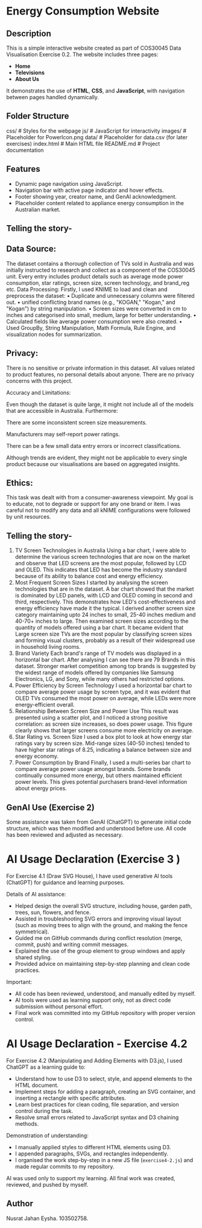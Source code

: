 # Energy Consumption Website

## Description
This is a simple interactive website created as part of COS30045 Data Visualisation Exercise 0.2. The website includes three pages:
- **Home**
- **Televisions**
- **About Us**

It demonstrates the use of **HTML**, **CSS**, and **JavaScript**, with navigation between pages handled dynamically.

## Folder Structure
css/ # Styles for the webpage
js/ # JavaScript for interactivity
images/ # Placeholder for PowerIcon.png
data/ # Placeholder for data.csv (for later exercises)
index.html # Main HTML file
README.md # Project documentation


## Features
- Dynamic page navigation using JavaScript.
- Navigation bar with active page indicator and hover effects.
- Footer showing year, creator name, and GenAI acknowledgment.
- Placeholder content related to appliance energy consumption in the Australian market.

## Telling the story-

## Data Source:
The dataset contains a thorough collection of TVs sold in Australia and was initially instructed to research and collect as a component of the COS30045 unit. Every entry includes product details such as average mode power consumption, star ratings, screen size, screen technology, and brand_reg etc. 
Data Processing:
Firstly, I used KNIME to load and clean and preprocess the dataset:
•	Duplicate and unnecessary columns were filtered out.
•	unified conflicting brand names (e.g., "KOGAN," "Kogan," and "Kogan") by string manipulation.
•	Screen sizes were converted in cm to inches and categorised into small, medium, large for better understanding.
•	Calculated fields like average power consumption were also created.
•	Used GroupBy, String Manipulation, Math Formula, Rule Engine, and visualization nodes for summarization.


## Privacy:

There is no sensitive or private information in this dataset. All values related to product features, no personal details about anyone. There are no privacy concerns with this project.


Accuracy and Limitations:

Even though the dataset is quite large, it might not include all of the models that are accessible in Australia. Furthermore:

There are some inconsistent screen size measurements.

Manufacturers may self-report power ratings.

There can be a few small data entry errors or incorrect classifications.

Although trends are evident, they might not be applicable to every single product because our visualisations are based on aggregated insights.

## Ethics:
 
This task was dealt with from a consumer-awareness viewpoint. My goal is to educate, not to degrade or support for any one brand or item. I was  careful not to modify any data and all kNIME configurations were followed by unit resources. 




## Telling the story- 

1. TV Screen Technologies in Australia
Using a bar chart, I were able to determine the various screen technologies that are now on the market and observe that LED screens are the most popular, followed by LCD and OLED. This indicates that LED has become the industry standard because of its ability to balance cost and energy efficiency.
2. Most Frequent Screen Sizes
I started by analysing the screen technologies that are in the dataset. A bar chart showed that the market is dominated by LED panels, with LCD and OLED coming in second and third, respectively. This demonstrates how LED's cost-effectiveness and energy efficiency have made it the typical. I derived another screen size category maintaining upto 24 inches to small, 25-40 inches medium and 40-70+ inches to large. Then examined screen sizes according to the quantity of models offered using a bar chart. It became evident that Large screen size TVs are the most popular by classifying screen sizes and forming visual clusters, probably as a result of their widespread use in household living rooms.
3. Brand Variety
Each brand's range of TV models was displayed in a horizontal bar chart. After analysing I can see there are 79 Brands in this dataset. Stronger market competition among top brands is suggested by the widest range of models offered by companies like Samsung Electronics, LG, and Sony, while many others had restricted options.
4. Power Efficiency by Screen Technology
I used a horizontal bar chart to compare average power usage by screen type, and it was evident that OLED TVs consumed the most power on average, while LEDs were more energy-efficient overall.
5. Relationship Between Screen Size and Power Use
This result was presented using a scatter plot, and I noticed a strong positive correlation: as screen size increases, so does power usage. This figure clearly shows that larger screens consume more electricity on average.
6. Star Rating vs. Screen Size
I used a box plot to look at how energy star ratings vary by screen size. Mid-range sizes (40-50 inches) tended to have higher star ratings of 8.25, indicating a balance between size and energy economy.
7. Power Consumption by Brand
Finally, I used a multi-series bar chart to compare average power usage amongst brands. Some brands continually consumed more energy, but others maintained efficient power levels. This gives potential purchasers brand-level information about energy prices.





## GenAI Use (Exercise 2)
Some assistance was taken from GenAI (ChatGPT) to generate initial code structure, which was then modified and understood before use. All code has been reviewed and adjusted as necessary.

# AI Usage Declaration (Exercise 3 )

For Exercise 4.1 (Draw SVG House), I have used generative AI tools (ChatGPT) for guidance and learning purposes.

Details of AI assistance:
- Helped design the overall SVG structure, including house, garden path, trees, sun, flowers, and fence.
- Assisted in troubleshooting SVG errors and improving visual layout (such as moving trees to align with the ground, and making the fence symmetrical).
- Guided me on GitHub commands during conflict resolution (merge, commit, push) and writing commit messages.
- Explained the use of the <g> group element to group windows and apply shared styling.
- Provided advice on maintaining step-by-step planning and clean code practices.

Important:
- All code has been reviewed, understood, and manually edited by myself.
- AI tools were used as learning support only, not as direct code submission without personal effort.
- Final work was committed into my GitHub repository with proper version control.

# AI Usage Declaration - Exercise 4.2

For Exercise 4.2 (Manipulating and Adding Elements with D3.js), I used ChatGPT as a learning guide to:

- Understand how to use D3 to select, style, and append elements to the HTML document.
- Implement steps for adding a paragraph, creating an SVG container, and inserting a rectangle with specific attributes.
- Learn best practices for clean coding, file separation, and version control during the task.
- Resolve small errors related to JavaScript syntax and D3 chaining methods.

Demonstration of understanding:
- I manually applied styles to different HTML elements using D3.
- I appended paragraphs, SVGs, and rectangles independently.
- I organised the work step-by-step in a new JS file (`exercise4-2.js`) and made regular commits to my repository.

AI was used only to support my learning. All final work was created, reviewed, and pushed by myself.


## Author
Nusrat Jahan Eysha. 103502758. 
